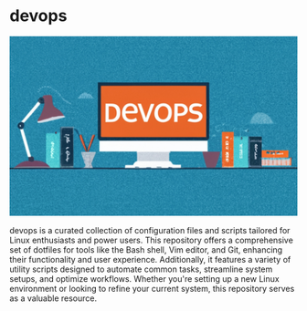 # devops

![devops](devops.jpeg)

devops is a curated collection of configuration files and scripts tailored for Linux enthusiasts and power users. This repository offers a comprehensive set of dotfiles for tools like the Bash shell, Vim editor, and Git, enhancing their functionality and user experience. Additionally, it features a variety of utility scripts designed to automate common tasks, streamline system setups, and optimize workflows. Whether you're setting up a new Linux environment or looking to refine your current system, this repository serves as a valuable resource.
